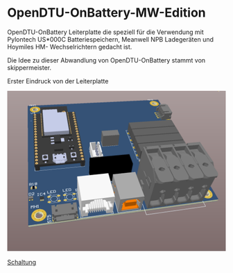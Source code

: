 # OpenDTU-OnBattery-MW-Edition

OpenDTU-OnBattery Leiterplatte die speziell für die Verwendung mit Pylontech US*000C Batteriespeichern, Meanwell NPB Ladegeräten und Hoymiles HM- Wechselrichtern gedacht ist.

Die Idee zu dieser Abwandlung von OpenDTU-OnBattery stammt von skippermeister.

Erster Eindruck von der Leiterplatte

![PCB.png](https://github.com/Asselhead/OpenDTU-OnBattery-MW-Edition/blob/main/PCB.png)


[Schaltung](https://github.com/Asselhead/OpenDTU-OnBattery-MW-Edition/blob/main/Schematic_V01.pdf)


